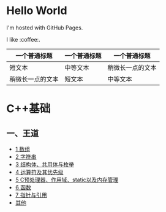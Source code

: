 <!DOCTYPE html>
<html>
<head>
	<meta charset="utf-8">
	<title>XINWUYA</title>
</head>
<body>
<h1>Hello World</h1>
<p>I'm hosted with GitHub Pages.</p>
  <p>I like :coffee:.</p>
</body>
</html>

| 一个普通标题 | 一个普通标题 | 一个普通标题 |
| ------ | ------ | ------ |
| 短文本 | 中等文本 | 稍微长一点的文本 |
| 稍微长一点的文本 | 短文本 | 中等文本 |

# C++基础


## 一、王道
- [1 数组](/王道/1数组/王道_数组.md) 
- [2 字符串](/王道/2字符串/王道_字符串.md)
- [3 结构体、共用体与枚举](/王道/3结构体共用体与枚举/王道_结构体共用体与枚举.md)
- [4 运算符及其优先级](/王道/4运算符及其优先级/王道_运算符及其优先级.md)
- [5 C预处理器、作用域、static以及内存管理](/王道/5C预处理器作用域static以及内存管理/王道_C预处理器作用域static以及内存管理.md)
- [6 函数](/王道/6函数/王道_函数.md)
- [7 指针与引用](/王道/7指针与引用/王道_指针与引用.md)
- [其他](/王道/其他/王道_其他.md)